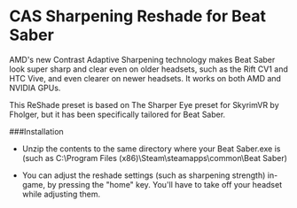 # CAS Sharpening Reshade for Beat Saber

AMD's new Contrast Adaptive Sharpening technology makes Beat Saber look super sharp and clear even on older headsets, such as the Rift CV1 and HTC Vive, and even clearer on newer headsets. It works on both AMD and NVIDIA GPUs.

This ReShade preset is based on The Sharper Eye preset for SkyrimVR by Fholger, but it has been specifically tailored for Beat Saber.

###Installation
- Unzip the contents to the same directory where your Beat Saber.exe is (such as C:\Program Files (x86)\Steam\steamapps\common\Beat Saber) 

- You can adjust the reshade settings (such as sharpening strength) in-game, by pressing the "home" key. You'll have to take off your headset while adjusting them.